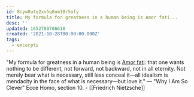 ```yaml
---
id: 8cyw0utq2xv5q8um10r5ofy
title: My formula for greatness in a human being is Amor fati...
desc: ''
updated: 1652780706618
created: '2021-10-28T00:00:00.000Z'
tags:
  - excerpts
---
```


"My formula for greatness in a human being is [Amor fati](#Amor%20fati): that one wants nothing to be different, not forward, not backward, not in all eternity. Not merely bear what is necessary, still less conceal it—all idealism is mendacity in the face of what is necessary—but love it." — "Why I Am So Clever" Ecce Homo, section 10. - [[Friedrich Nietzsche]]
